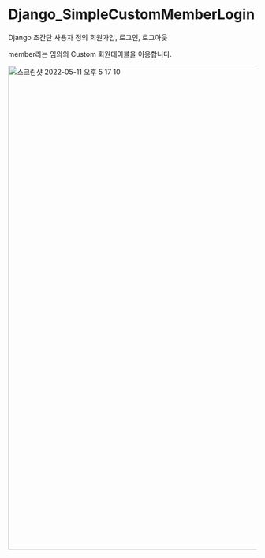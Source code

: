 # Django_SimpleCustomMemberLogin
Django 초간단 사용자 정의 회원가입, 로그인, 로그아웃

member라는 임의의 Custom 회원테이블을 이용합니다.

<img width="981" alt="스크린샷 2022-05-11 오후 5 17 10" src="https://user-images.githubusercontent.com/64471681/167802531-9ec83ec6-02de-4eb7-b3b7-cc57cac77727.png">
